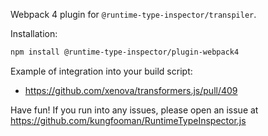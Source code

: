 Webpack 4 plugin for `@runtime-type-inspector/transpiler`.

Installation:

```sh
npm install @runtime-type-inspector/plugin-webpack4
```

Example of integration into your build script:

- https://github.com/xenova/transformers.js/pull/409

Have fun! If you run into any issues, please open an issue at https://github.com/kungfooman/RuntimeTypeInspector.js
